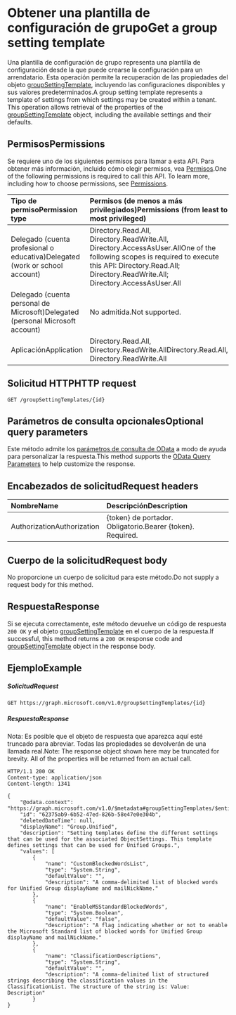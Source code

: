 # <a name="get-a-group-setting-template"></a><span data-ttu-id="aa0b5-101">Obtener una plantilla de configuración de grupo</span><span class="sxs-lookup"><span data-stu-id="aa0b5-101">Get a group setting template</span></span>

<span data-ttu-id="aa0b5-p101">Una plantilla de configuración de grupo representa una plantilla de configuración desde la que puede crearse la configuración para un arrendatario. Esta operación permite la recuperación de las propiedades del objeto [groupSettingTemplate](../resources/groupsettingtemplate.md), incluyendo las configuraciones disponibles y sus valores predeterminados.</span><span class="sxs-lookup"><span data-stu-id="aa0b5-p101">A group setting template represents a template of settings from which settings may be created within a tenant. This operation allows retrieval of the properties of the [groupSettingTemplate](../resources/groupsettingtemplate.md) object, including the available settings and their defaults.</span></span>

## <a name="permissions"></a><span data-ttu-id="aa0b5-104">Permisos</span><span class="sxs-lookup"><span data-stu-id="aa0b5-104">Permissions</span></span>

<span data-ttu-id="aa0b5-p102">Se requiere uno de los siguientes permisos para llamar a esta API. Para obtener más información, incluido cómo elegir permisos, vea [Permisos](../../../concepts/permissions_reference.md).</span><span class="sxs-lookup"><span data-stu-id="aa0b5-p102">One of the following permissions is required to call this API. To learn more, including how to choose permissions, see [Permissions](../../../concepts/permissions_reference.md).</span></span>


|<span data-ttu-id="aa0b5-107">Tipo de permiso</span><span class="sxs-lookup"><span data-stu-id="aa0b5-107">Permission type</span></span>      | <span data-ttu-id="aa0b5-108">Permisos (de menos a más privilegiados)</span><span class="sxs-lookup"><span data-stu-id="aa0b5-108">Permissions (from least to most privileged)</span></span>              |
|:--------------------|:---------------------------------------------------------|
|<span data-ttu-id="aa0b5-109">Delegado (cuenta profesional o educativa)</span><span class="sxs-lookup"><span data-stu-id="aa0b5-109">Delegated (work or school account)</span></span> | <span data-ttu-id="aa0b5-110">Directory.Read.All, Directory.ReadWrite.All, Directory.AccessAsUser.All</span><span class="sxs-lookup"><span data-stu-id="aa0b5-110">One of the following scopes is required to execute this API: Directory.Read.All; Directory.ReadWrite.All; Directory.AccessAsUser.All</span></span>    |
|<span data-ttu-id="aa0b5-111">Delegado (cuenta personal de Microsoft)</span><span class="sxs-lookup"><span data-stu-id="aa0b5-111">Delegated (personal Microsoft account)</span></span> | <span data-ttu-id="aa0b5-112">No admitida.</span><span class="sxs-lookup"><span data-stu-id="aa0b5-112">Not supported.</span></span>    |
|<span data-ttu-id="aa0b5-113">Aplicación</span><span class="sxs-lookup"><span data-stu-id="aa0b5-113">Application</span></span> | <span data-ttu-id="aa0b5-114">Directory.Read.All, Directory.ReadWrite.All</span><span class="sxs-lookup"><span data-stu-id="aa0b5-114">Directory.Read.All, Directory.ReadWrite.All</span></span> |

## <a name="http-request"></a><span data-ttu-id="aa0b5-115">Solicitud HTTP</span><span class="sxs-lookup"><span data-stu-id="aa0b5-115">HTTP request</span></span>
<!-- { "blockType": "ignored" } -->
```http
GET /groupSettingTemplates/{id}
```
## <a name="optional-query-parameters"></a><span data-ttu-id="aa0b5-116">Parámetros de consulta opcionales</span><span class="sxs-lookup"><span data-stu-id="aa0b5-116">Optional query parameters</span></span>
<span data-ttu-id="aa0b5-117">Este método admite los [parámetros de consulta de OData](http://graph.microsoft.io/docs/overview/query_parameters) a modo de ayuda para personalizar la respuesta.</span><span class="sxs-lookup"><span data-stu-id="aa0b5-117">This method supports the [OData Query Parameters](http://graph.microsoft.io/docs/overview/query_parameters) to help customize the response.</span></span>

## <a name="request-headers"></a><span data-ttu-id="aa0b5-118">Encabezados de solicitud</span><span class="sxs-lookup"><span data-stu-id="aa0b5-118">Request headers</span></span>
| <span data-ttu-id="aa0b5-119">Nombre</span><span class="sxs-lookup"><span data-stu-id="aa0b5-119">Name</span></span> | <span data-ttu-id="aa0b5-120">Descripción</span><span class="sxs-lookup"><span data-stu-id="aa0b5-120">Description</span></span> |
|:----------|:----------|
| <span data-ttu-id="aa0b5-121">Authorization</span><span class="sxs-lookup"><span data-stu-id="aa0b5-121">Authorization</span></span> | <span data-ttu-id="aa0b5-p103">{token} de portador. Obligatorio.</span><span class="sxs-lookup"><span data-stu-id="aa0b5-p103">Bearer {token}. Required.</span></span> |

## <a name="request-body"></a><span data-ttu-id="aa0b5-124">Cuerpo de la solicitud</span><span class="sxs-lookup"><span data-stu-id="aa0b5-124">Request body</span></span>
<span data-ttu-id="aa0b5-125">No proporcione un cuerpo de solicitud para este método.</span><span class="sxs-lookup"><span data-stu-id="aa0b5-125">Do not supply a request body for this method.</span></span>

## <a name="response"></a><span data-ttu-id="aa0b5-126">Respuesta</span><span class="sxs-lookup"><span data-stu-id="aa0b5-126">Response</span></span>

<span data-ttu-id="aa0b5-127">Si se ejecuta correctamente, este método devuelve un código de respuesta `200 OK` y el objeto [groupSettingTemplate](../resources/groupsettingtemplate.md) en el cuerpo de la respuesta.</span><span class="sxs-lookup"><span data-stu-id="aa0b5-127">If successful, this method returns a `200 OK` response code and [groupSettingTemplate](../resources/groupsettingtemplate.md) object in the response body.</span></span>

## <a name="example"></a><span data-ttu-id="aa0b5-128">Ejemplo</span><span class="sxs-lookup"><span data-stu-id="aa0b5-128">Example</span></span>
##### <a name="request"></a><span data-ttu-id="aa0b5-129">Solicitud</span><span class="sxs-lookup"><span data-stu-id="aa0b5-129">Request</span></span>
<!-- {
  "blockType": "request",
  "name": "get_groupsettingtemplate"
}-->
```http
GET https://graph.microsoft.com/v1.0/groupSettingTemplates/{id}
```
##### <a name="response"></a><span data-ttu-id="aa0b5-130">Respuesta</span><span class="sxs-lookup"><span data-stu-id="aa0b5-130">Response</span></span>

<span data-ttu-id="aa0b5-p104">Nota: Es posible que el objeto de respuesta que aparezca aquí esté truncado para abreviar. Todas las propiedades se devolverán de una llamada real.</span><span class="sxs-lookup"><span data-stu-id="aa0b5-p104">Note: The response object shown here may be truncated for brevity. All of the properties will be returned from an actual call.</span></span>
<!-- {
  "blockType": "response",
  "truncated": true,
  "@odata.type": "microsoft.graph.groupSettingTemplate"
} -->
```http
HTTP/1.1 200 OK
Content-type: application/json
Content-length: 1341

{
    "@odata.context": "https://graph.microsoft.com/v1.0/$metadata#groupSettingTemplates/$entity",
    "id": "62375ab9-6b52-47ed-826b-58e47e0e304b",
    "deletedDateTime": null,
    "displayName": "Group.Unified",
    "description": "Setting templates define the different settings that can be used for the associated ObjectSettings. This template defines settings that can be used for Unified Groups.",
    "values": [
        {
            "name": "CustomBlockedWordsList",
            "type": "System.String",
            "defaultValue": "",
            "description": "A comma-delimited list of blocked words for Unified Group displayName and mailNickName."
        },
        {
            "name": "EnableMSStandardBlockedWords",
            "type": "System.Boolean",
            "defaultValue": "false",
            "description": "A flag indicating whether or not to enable the Microsoft Standard list of blocked words for Unified Group displayName and mailNickName."
        },
        {
            "name": "ClassificationDescriptions",
            "type": "System.String",
            "defaultValue": "",
            "description": "A comma-delimited list of structured strings describing the classification values in the ClassificationList. The structure of the string is: Value: Description"
        }
}
```

<!-- uuid: 8fcb5dbc-d5aa-4681-8e31-b001d5168d79
2015-10-25 14:57:30 UTC -->
<!-- {
  "type": "#page.annotation",
  "description": "Get groupSettingTemplate",
  "keywords": "",
  "section": "documentation",
  "tocPath": ""
}-->